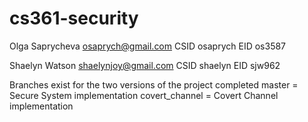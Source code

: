 cs361-security
==============
Olga Saprycheva
osaprych@gmail.com
CSID osaprych
EID os3587

Shaelyn Watson
shaelynjoy@gmail.com
CSID shaelyn
EID sjw962


Branches exist for the two versions of the project completed
master = Secure System implementation
covert_channel = Covert Channel implementation
